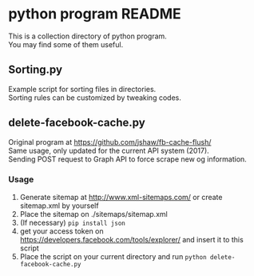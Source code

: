# python program README

This is a collection directory of python program.  
You may find some of them useful.


## Sorting.py

Example script for sorting files in directories.  
Sorting rules can be customized by tweaking codes.

## delete-facebook-cache.py

Original program at https://github.com/jshaw/fb-cache-flush/    
Same usage, only updated for the current API system (2017).  
Sending POST request to Graph API to force scrape new og information.

### Usage
1. Generate sitemap at http://www.xml-sitemaps.com/ or create sitemap.xml by yourself
2. Place the sitemap on ./sitemaps/sitemap.xml
3. (If necessary) ```pip install json```
4. get your access token on https://developers.facebook.com/tools/explorer/ and insert it to this script
4. Place the script on your current directory and run ```python delete-facebook-cache.py```

